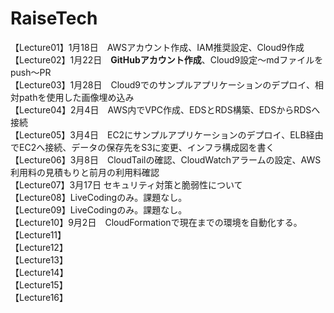 # RaiseTech
【Lecture01】1月18日　AWSアカウント作成、IAM推奨設定、Cloud9作成<br>
【Lecture02】1月22日　**GitHubアカウント作成**、Cloud9設定～mdファイルをpush～PR<br>
【Lecture03】1月28日　Cloud9でのサンプルアプリケーションのデプロイ、相対pathを使用した画像埋め込み<br>
【Lecture04】2月4日　AWS内でVPC作成、EDSとRDS構築、EDSからRDSへ接続<br>
【Lecture05】3月4日　EC2にサンプルアプリケーションのデプロイ、ELB経由でEC2へ接続、データの保存先をS3に変更、インフラ構成図を書く<br>
【Lecture06】3月8日　CloudTailの確認、CloudWatchアラームの設定、AWS利用料の見積もりと前月の利用料確認<br> 【Lecture07】3月17日 セキュリティ対策と脆弱性について<br>
【Lecture08】LiveCodingのみ。課題なし。<br>
【Lecture09】LiveCodingのみ。課題なし。<br>
【Lecture10】9月2日　CloudFormationで現在までの環境を自動化する。<br>
【Lecture11】<br>
【Lecture12】<br>
【Lecture13】<br>
【Lecture14】<br>
【Lecture15】<br>
【Lecture16】<br>
